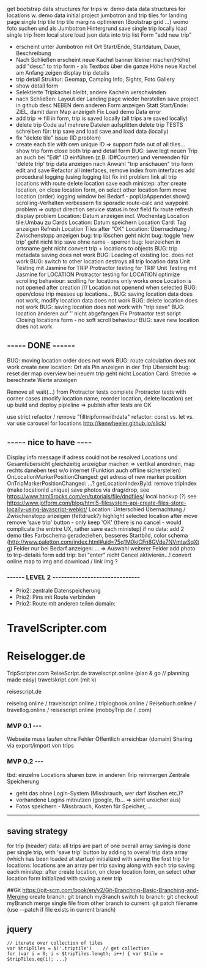 
get bootstrap
data structures for trips w. demo data
data structures for locations w. demo data
initial project
jumbotron and trip tiles for landing page
single trip tile
trip tile margins optimieren (Bootstrap grid ...)
womo foto suchen und als Jumbotron Hintergrund
save single trip locally
load single trip from local store
load json data into trip list
Form "add new trip" 
- erscheint unter Jumbotron mit 
  Ort Start/Ende, Startdatum, Dauer, Beschreibung
- Nach Schließen erscheint neue Kachel 
banner kleiner machen(Höhe)
add "desc." to trip form - als Textbox über die ganze Höhe
neue Kachel am Anfang zeigen
display trip details
- trip detail Struktur: Geomap, Camping Info, Sights, Foto Gallery
- show detail form
- Selektierte Tripkachel bleibt, andere Kacheln verschwinden
- nach Schließen: Layout der Landing page wieder herstellen
save project in github 
desc NEBEN dem anderen Form anzeigen
Statt Start/Ende: ZIEL, damit dann Map anzeigeh
Fix Load demo Data error
- add trip => fill in form, trip is saved locally (all trips are saved locally)
- delete trip
Code auf mehrere Dateien aufsplitten
delete trip
TESTS schreiben für: trip save and load 
save and load data (locally)
- fix "delete tile" issue (ID problem)
- create each tile with own unique ID => support fade out of all tiles...
show trip form 
close both trip and detail form 
BUG: save legt neuen Trip an auch bei "Edit"
ID einführen (z.B. ID#Counter) und verwenden für 'delete trip'
trip data anzeigen nach Anwahl "trip anschauen" 
trip form edit and save
Refactor all interfaces, remove index from interfaces
add procedural logging (using logging lib)
fix init problem
link all trip locations with route
delete location
save each ministep: after create location, on close location form, on select other location form
move location (order)
logging window bei Bedarf - popUpAppender.show()
scrolling-Verhalten verbessern
fix sporadic route-calc and waypoint problem => output direction service status in text field
fix route refresh display problem
Location: Datum anzeigen incl. Wochentag
Location tile:Umbau zu Cards
Location: Datum speichern 
Location Card: Tag anzeigen 
Refresh Location Tiles after "OK"
Location: Übernachtung / Zwischenstopp anzeigen 
bug: trip löschen geht nicht
bug: toggle 'new trip' geht nicht
trip save ohne name - sperren
bug: leerzeichen in ortsname geht nicht
convert trip + locations to objects 
BUG: trip metadata saving does not work
BUG: Loading of existing loc. does not work 
BUG: switch to other location destroys all trip location data
Unit Testing mit Jasmine for TRIP
Protractor testing for TRIP
Unit Testing mit Jasmine for LOCATION
Protractor testing for LOCATION
optimize scrolling behaviour: scolling for locations only works once
Location is not opened after creation  /// Location not openend when selected
BUG: open/close trip messes up locations...
BUG: saving location data does not work, modify location data does not work
BUG: delete location does not work
BUG: saving location does not work with "trip save"
BUG: location änderen auf '' nicht abgefangen
Fix Protractor test script
Closing locations form - no soft scroll behaviour
BUG: save new location does not work
## ----- DONE ------
BUG: moving location order does not work
BUG: route calculation does not work
create new location: Ort als Pin anzeigen in der Trip Übersicht
bug: reset der map overview bei neuem trip geht nicht
Location Card: Strecke => berechnete Werte anzeigen 

Remove all wait(...) from Protractor tests 
complete Protractor tests with corner cases (modify location name, reorder location, delete location)
set up build and deploy pipleline => publish after tests are OK

use strict
refactor / remove "filltripformwithdata"
refactor: const vs. let vs. var
use carousel for locations http://kenwheeler.github.io/slick/

## ----- nice to have ----
Display info message if adress could not be resolved
Locations und Gesamtübersicht gleichzeitig anzeigbar machen => vertikal anordnen, map rechts daneben
test w/o internet (Funktion auch offline sicherstellen)
OnLocationMarkerPositionChanged: get adress of new marker position
OnTripMarkerPositionChanged: ...?
getLocationIndexById: remove tripIndex (make locationId unique)
save photos via drag/drop, see https://www.html5rocks.com/en/tutorials/file/dndfiles/
local backup (?) see https://www.jotform.com/blog/html5-filesystem-api-create-files-store-locally-using-javascript-webkit/ 
Location: Unterschied Übernachtung / Zwischenstopp anzeigen (fettdruck?)
highlight selected location after move
remove 'save trip' button - only keep 'OK' (there is no cancel - would complicate the entrire UX, rather save each ministep)
if no data: add 2 demo tiles
Farbschema geradeziehen, besseres Startbild, 
color schema (http://www.paletton.com/index.html#uid=75q1M0kiCFn8GVde7NVmtwSqXtg)
Felder nur bei Bedarf anzeigen: ... => Auswahl weiterer Felder
add photo to trip-details form
add trip: bei "enter" nicht Cancel aktivieren...!
convert online map to img and download / link img ?

### ------ LEVEL 2 ------------------------------
- Prio2: zentrale Datenspeicherung
- Prio2: Pins mit Route verbinden
- Prio2: Route mit anderen teilen
domain: 
# TravelScripter.com
# Reiselogger.de

TripScripter.com
ReiseScript.de
travelscript.online   (plan & go   // planning made easy)
travelskript.com  (mit k)

reisescript.de    

reiselog.online / 
travelscript.online / 
triplogbook.online / Reisebuch.online / travellog.online / reisescript.online    (mobbyTrip.de / .com)

### MVP 0.1 ---
Webseite muss laufen ohne Fehler
Öffentlich erreichbar (domain)
Sharing via export/import von trips
### MVP 0.2 ---
tbd: einzelne Locations sharen bzw. in anderen Trip reinmergen
Zentrale Speicherung 
- geht das ohne Login-System (Missbrauch, wer darf löschen etc.)? 
- vorhandene Logins mitnutzen (google, fb... => sieht unsicher aus)
- Fotos speichern - Missbrauch, Kosten für Speicher, ...

---------------------------------------------------------
## saving strategy
for trip (header) data: 
  all trips are part of one overall array
  saving is done per single trip, with 'save trip' button
  by adding to overall trip data array (which has been loaded at startup)
  initialized with saving the first trip
for locations:
  locations are an array per trip
  saving along with each trip
  saving each ministep: after create location, on close location form, on select other location form
  initialized with saving a new trip

##Git
    https://git-scm.com/book/en/v2/Git-Branching-Basic-Branching-and-Merging
    create branch:      git branch myBranch
    switch to branch:   git checkout myBranch
    merge single file from other branch to current: 
                        git patch <branch> filename   (use --patch if file exists in current branch)


## jquery
    // iterate over collection of tiles 
    var $tripTiles = $('.triptile')    // get collection 
    for (var i = 0; i < $tripTiles.length; i++) { var $tile = $tripTiles.eq(i); ...}